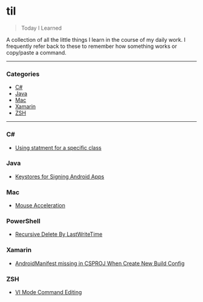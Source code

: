 # til

> Today I Learned

A collection of all the little things I learn in the course of my daily work.  I frequently refer back to these to remember how something works or copy/paste a command.

---

### Categories

* [C#](#csharp)
* [Java](#java)
* [Mac](#mac)
* [Xamarin](#xamarin)
* [ZSH](#zsh)

---

### C\#

- [Using statment for a specific class](csharp/using-statement-for-a-specific-class.md) 

### Java

- [Keystores for Signing Android Apps](java/keystore-for-signing-android-apps.md)

### Mac

- [Mouse Acceleration](mac/mouse-acceleration.md)

### PowerShell

- [Recursive Delete By LastWriteTime](powershell/recursive-delete-by-lastwritetime.md)

### Xamarin

- [AndroidManifest missing in CSPROJ When Create New Build Config](xamarin/androidmanifest-missing-after-new-build-config.md)

### ZSH

- [VI Mode Command Editing](zsh/vi-mode-command-editing.md)

